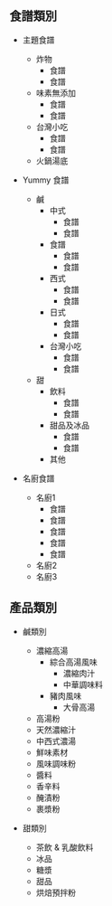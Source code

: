 ## 食譜類別

- 主題食譜
    - 炸物
        - 食譜
        - 食譜
    - 味素無添加
        - 食譜
        - 食譜
    - 台灣小吃
        - 食譜
        - 食譜
    - 火鍋湯底

- Yummy 食譜
    - 鹹
        - 中式
            - 食譜
            - 食譜
        - 食譜
            - 食譜
            - 食譜
        - 西式
            - 食譜
            - 食譜
        - 日式
            - 食譜
            - 食譜
        - 台灣小吃
            - 食譜
            - 食譜
    - 甜
        - 飲料
            - 食譜
            - 食譜
        - 甜品及冰品
            - 食譜
            - 食譜
        - 其他

- 名廚食譜
    - 名廚1
        - 食譜
        - 食譜
        - 食譜
        - 食譜
        - 食譜
    - 名廚2
    - 名廚3

## 產品類別

- 鹹類別
  - 濃縮高湯
    - 綜合高湯風味
        - 濃縮肉汁
        - 中華調味料
    - 豬肉風味
        - 大骨高湯
  - 高湯粉
  - 天然濃縮汁
  - 中西式濃湯
  - 鮮味素材
  - 風味調味粉
  - 醬料
  - 香辛料
  - 醃漬粉
  - 裹漿粉
  
- 甜類別
  - 茶飲 & 乳酸飲料
  - 冰品
  - 糖漿
  - 甜品
  - 烘焙預拌粉

